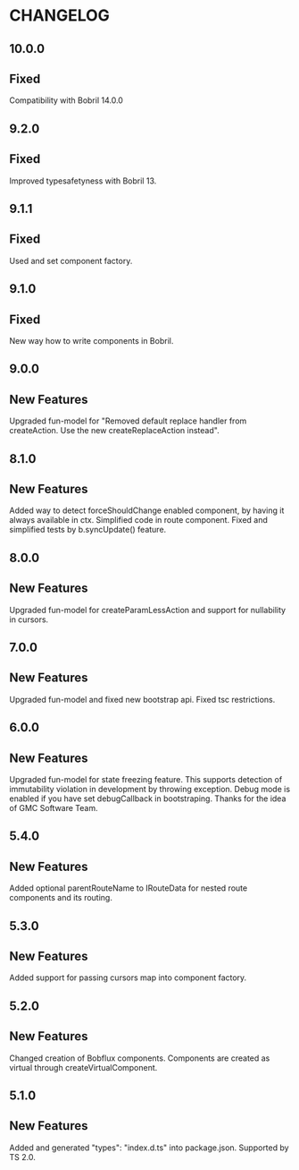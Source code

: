 CHANGELOG
===

10.0.0
--

Fixed
-
Compatibility with Bobril 14.0.0

9.2.0
--

Fixed
-
Improved typesafetyness with Bobril 13.


9.1.1
--

Fixed
-
Used and set component factory.

9.1.0
--

Fixed
-
New way how to write components in Bobril.


9.0.0
--

New Features
-
Upgraded fun-model for "Removed default replace handler from createAction. Use the new createReplaceAction instead".

8.1.0
--

New Features
-
Added way to detect forceShouldChange enabled component, by having it always available in ctx.
Simplified code in route component.
Fixed and simplified tests by b.syncUpdate() feature.

8.0.0
--

New Features
-
Upgraded fun-model for createParamLessAction and support for nullability in cursors.

7.0.0
--

New Features
-

Upgraded fun-model and fixed new bootstrap api.
Fixed tsc restrictions.

6.0.0
--

New Features
-

Upgraded fun-model for state freezing feature. This supports detection of immutability violation in development by throwing exception. Debug mode is enabled if you have set debugCallback in bootstraping. Thanks for the idea of GMC Software Team.

5.4.0
--

New Features
-

Added optional parentRouteName to IRouteData for nested route components and its routing.

5.3.0
--

New Features
-

Added support for passing cursors map into component factory.

5.2.0
--

New Features
-

Changed creation of Bobflux components. Components are created as virtual through createVirtualComponent.

5.1.0
--

New Features
-

Added and generated "types": "index.d.ts" into package.json. Supported by TS 2.0.
